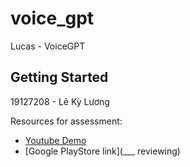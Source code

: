 # voice_gpt

Lucas - VoiceGPT

## Getting Started

19127208 - Lê Kỳ Lương

Resources for assessment:

- [Youtube Demo](https://youtu.be/SVw2zIoTYpw)
- [Google PlayStore link](___ reviewing)


